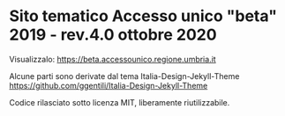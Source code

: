 
# Sito tematico Accesso unico "beta" 2019 - rev.4.0 ottobre 2020
Visualizzalo: https://beta.accessounico.regione.umbria.it

Alcune parti sono derivate dal tema Italia-Design-Jekyll-Theme https://github.com/ggentili/Italia-Design-Jekyll-Theme

Codice rilasciato sotto licenza MIT, liberamente riutilizzabile.
